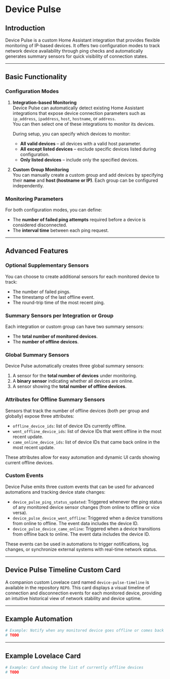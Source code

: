 # Device Pulse

## Introduction

Device Pulse is a custom Home Assistant integration that provides flexible monitoring of IP-based devices. It offers two configuration modes to track network device availability through ping checks and automatically generates summary sensors for quick visibility of connection states.

---

## Basic Functionality

### Configuration Modes

1. **Integration-based Monitoring**\
   Device Pulse can automatically detect existing Home Assistant integrations that expose device connection parameters such as `ip_address`, `ipaddress`, `host`, `hostname`, or `address`.\
   You can then select one of these integrations to monitor its devices.

   During setup, you can specify which devices to monitor:

   - **All valid devices** – all devices with a valid host parameter.
   - **All except listed devices** – exclude specific devices listed during configuration.
   - **Only listed devices** – include only the specified devices.

2. **Custom Group Monitoring**\
   You can manually create a custom group and add devices by specifying their **name** and **host (hostname or IP)**. Each group can be configured independently.

### Monitoring Parameters

For both configuration modes, you can define:

- The **number of failed ping attempts** required before a device is considered disconnected.
- The **interval time** between each ping request.

---

## Advanced Features

### Optional Supplementary Sensors

You can choose to create additional sensors for each monitored device to track:

- The number of failed pings.
- The timestamp of the last offline event.
- The round-trip time of the most recent ping.

### Summary Sensors per Integration or Group

Each integration or custom group can have two summary sensors:

- The **total number of monitored devices**.
- The **number of offline devices**.

### Global Summary Sensors

Device Pulse automatically creates three global summary sensors:

1. A sensor for the **total number of devices** under monitoring.
2. A **binary sensor** indicating whether all devices are online.
3. A sensor showing the **total number of offline devices**.

### Attributes for Offline Summary Sensors

Sensors that track the number of offline devices (both per group and globally) expose three attributes:

- `offline_device_ids`: list of device IDs currently offline.
- `went_offline_device_ids`: list of device IDs that went offline in the most recent update.
- `came_online_device_ids`: list of device IDs that came back online in the most recent update.

These attributes allow for easy automation and dynamic UI cards showing current offline devices.

### Custom Events

Device Pulse emits three custom events that can be used for advanced automations and tracking device state changes:

- `device_pulse_ping_status_updated`: Triggered whenever the ping status of any monitored device sensor changes (from online to offline or vice versa).
- `device_pulse_device_went_offline`: Triggered when a device transitions from online to offline. The event data includes the device ID.
- `device_pulse_device_came_online`: Triggered when a device transitions from offline back to online. The event data includes the device ID.

These events can be used in automations to trigger notifications, log changes, or synchronize external systems with real-time network status.

---

## Device Pulse Timeline Custom Card

A companion custom Lovelace card named `device-pulse-timeline` is available in the repository `REPO`.
This card displays a visual timeline of connection and disconnection events for each monitored device, providing an intuitive historical view of network stability and device uptime.

<!-- The card can be added to your dashboard as a standard custom card once installed and configured through HACS or manual setup. -->

---

## Example Automation

```yaml
# Example: Notify when any monitored device goes offline or comes back online
# TODO
```

---

## Example Lovelace Card

```yaml
# Example: Card showing the list of currently offline devices
# TODO
```

